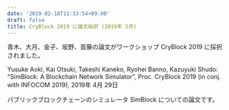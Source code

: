 ```yaml
---
date: '2019-02-18T11:33:54+09:00'
draft: false
title: CryBlock 2019 に論文採択 (2019年 2月)
---
```


青木、大月、金子、坂野、首藤の論文がワークショップ CryBlock 2019 に採択されました。

Yusuke Aoki, Kai Otsuki, Takeshi Kaneko, Ryohei Banno, Kazuyuki Shudo: "SimBlock: A Blockchain Network Simulator", Proc. CryBlock 2019 (in conj. with INFOCOM 2019), 2019年 4月 29日

パブリックブロックチェーンのシミュレータ SimBlock についての論文です。
